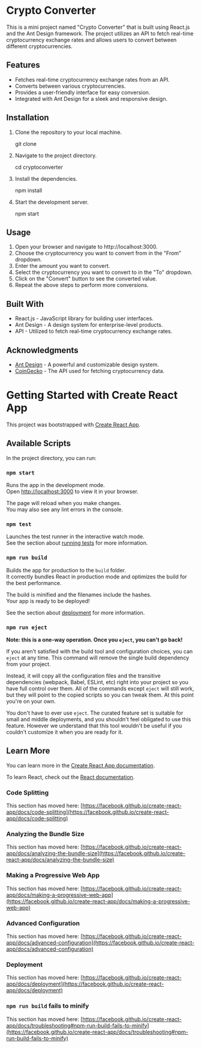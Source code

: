 # Crypto Converter

This is a mini project named "Crypto Converter" that is built using React.js and the Ant Design framework. The project utilizes an API to fetch real-time cryptocurrency exchange rates and allows users to convert between different cryptocurrencies.

## Features

- Fetches real-time cryptocurrency exchange rates from an API.
- Converts between various cryptocurrencies.
- Provides a user-friendly interface for easy conversion.
- Integrated with Ant Design for a sleek and responsive design.

## Installation

1. Clone the repository to your local machine.
   
   git clone 
   
2. Navigate to the project directory.
   
   cd cryptoconverter
   
3. Install the dependencies.
   
   npm install
   
4. Start the development server.
   
   npm start
   
   
## Usage

1. Open your browser and navigate to http://localhost:3000.
2. Choose the cryptocurrency you want to convert from in the "From" dropdown.
3. Enter the amount you want to convert.
4. Select the cryptocurrency you want to convert to in the "To" dropdown.
5. Click on the "Convert" button to see the converted value.
6. Repeat the above steps to perform more conversions.

## Built With

- React.js - JavaScript library for building user interfaces.
- Ant Design - A design system for enterprise-level products.
- API - Utilized to fetch real-time cryptocurrency exchange rates.

## Acknowledgments

- [Ant Design](https://ant.design/) - A powerful and customizable design system.
- [CoinGecko](https://www.coingecko.com/) - The API used for fetching cryptocurrency data.

# Getting Started with Create React App

This project was bootstrapped with [Create React App](https://github.com/facebook/create-react-app).

## Available Scripts

In the project directory, you can run:

### `npm start`

Runs the app in the development mode.\
Open [http://localhost:3000](http://localhost:3000) to view it in your browser.

The page will reload when you make changes.\
You may also see any lint errors in the console.

### `npm test`

Launches the test runner in the interactive watch mode.\
See the section about [running tests](https://facebook.github.io/create-react-app/docs/running-tests) for more information.

### `npm run build`

Builds the app for production to the `build` folder.\
It correctly bundles React in production mode and optimizes the build for the best performance.

The build is minified and the filenames include the hashes.\
Your app is ready to be deployed!

See the section about [deployment](https://facebook.github.io/create-react-app/docs/deployment) for more information.

### `npm run eject`

**Note: this is a one-way operation. Once you `eject`, you can't go back!**

If you aren't satisfied with the build tool and configuration choices, you can `eject` at any time. This command will remove the single build dependency from your project.

Instead, it will copy all the configuration files and the transitive dependencies (webpack, Babel, ESLint, etc) right into your project so you have full control over them. All of the commands except `eject` will still work, but they will point to the copied scripts so you can tweak them. At this point you're on your own.

You don't have to ever use `eject`. The curated feature set is suitable for small and middle deployments, and you shouldn't feel obligated to use this feature. However we understand that this tool wouldn't be useful if you couldn't customize it when you are ready for it.

## Learn More

You can learn more in the [Create React App documentation](https://facebook.github.io/create-react-app/docs/getting-started).

To learn React, check out the [React documentation](https://reactjs.org/).

### Code Splitting

This section has moved here: [https://facebook.github.io/create-react-app/docs/code-splitting](https://facebook.github.io/create-react-app/docs/code-splitting)

### Analyzing the Bundle Size

This section has moved here: [https://facebook.github.io/create-react-app/docs/analyzing-the-bundle-size](https://facebook.github.io/create-react-app/docs/analyzing-the-bundle-size)

### Making a Progressive Web App

This section has moved here: [https://facebook.github.io/create-react-app/docs/making-a-progressive-web-app](https://facebook.github.io/create-react-app/docs/making-a-progressive-web-app)

### Advanced Configuration

This section has moved here: [https://facebook.github.io/create-react-app/docs/advanced-configuration](https://facebook.github.io/create-react-app/docs/advanced-configuration)

### Deployment

This section has moved here: [https://facebook.github.io/create-react-app/docs/deployment](https://facebook.github.io/create-react-app/docs/deployment)

### `npm run build` fails to minify

This section has moved here: [https://facebook.github.io/create-react-app/docs/troubleshooting#npm-run-build-fails-to-minify](https://facebook.github.io/create-react-app/docs/troubleshooting#npm-run-build-fails-to-minify)